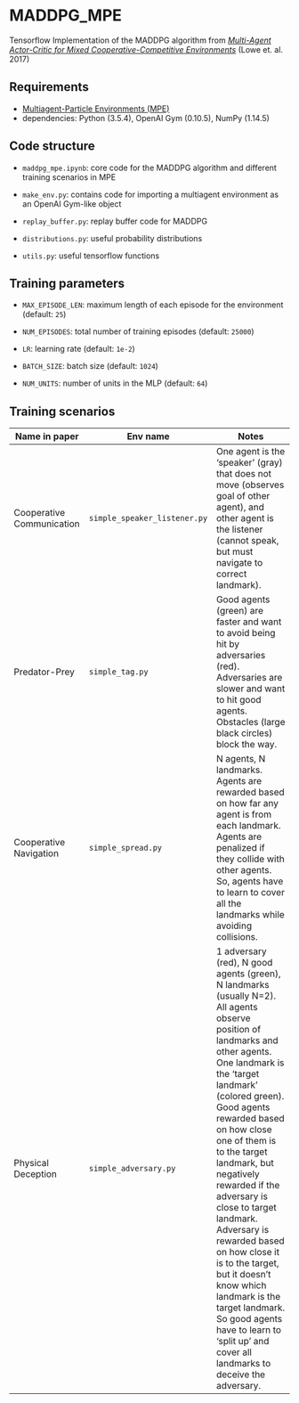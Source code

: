 
# MADDPG_MPE

Tensorflow Implementation of the MADDPG algorithm from [*Multi-Agent Actor-Critic for Mixed
Cooperative-Competitive Environments*](https://arxiv.org/abs/1706.02275) (Lowe et. al. 2017)

## Requirements

* [Multiagent-Particle Environments (MPE)](https://github.com/shariqiqbal2810/multiagent-particle-envs)
* dependencies: Python (3.5.4), OpenAI Gym (0.10.5), NumPy (1.14.5)

## Code structure

- `maddpg_mpe.ipynb`: core code for the MADDPG algorithm and different training scenarios in MPE

- `make_env.py`: contains code for importing a multiagent environment as an OpenAI Gym-like object

- `replay_buffer.py`: replay buffer code for MADDPG

- `distributions.py`: useful probability distributions

- `utils.py`: useful tensorflow functions

## Training parameters

- `MAX_EPISODE_LEN`: maximum length of each episode for the environment (default: `25`)

- `NUM_EPISODES`: total number of training episodes (default: `25000`)

- `LR`: learning rate (default: `1e-2`)

- `BATCH_SIZE`: batch size (default: `1024`)

- `NUM_UNITS`: number of units in the MLP (default: `64`)

## Training scenarios

| Name in paper | Env name | Notes |
| --- | --- | --- |
| Cooperative Communication | `simple_speaker_listener.py` | One agent is the ‘speaker’ (gray) that does not move (observes goal of other agent), and other agent is the listener (cannot speak, but must navigate to correct landmark).|
| Predator-Prey | `simple_tag.py` | Good agents (green) are faster and want to avoid being hit by adversaries (red). Adversaries are slower and want to hit good agents. Obstacles (large black circles) block the way. |
| Cooperative Navigation | `simple_spread.py` | N agents, N landmarks. Agents are rewarded based on how far any agent is from each landmark. Agents are penalized if they collide with other agents. So, agents have to learn to cover all the landmarks while avoiding collisions. |
| Physical Deception | `simple_adversary.py` | 1 adversary (red), N good agents (green), N landmarks (usually N=2). All agents observe position of landmarks and other agents. One landmark is the ‘target landmark’ (colored green). Good agents rewarded based on how close one of them is to the target landmark, but negatively rewarded if the adversary is close to target landmark. Adversary is rewarded based on how close it is to the target, but it doesn’t know which landmark is the target landmark. So good agents have to learn to ‘split up’ and cover all landmarks to deceive the adversary. |
